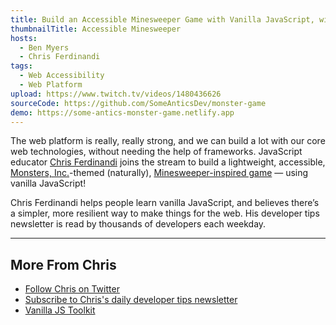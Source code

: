 ```yaml
---
title: Build an Accessible Minesweeper Game with Vanilla JavaScript, with Chris Ferdinandi
thumbnailTitle: Accessible Minesweeper
hosts:
  - Ben Myers
  - Chris Ferdinandi
tags:
  - Web Accessibility
  - Web Platform
upload: https://www.twitch.tv/videos/1480436626
sourceCode: https://github.com/SomeAnticsDev/monster-game
demo: https://some-antics-monster-game.netlify.app
---
```


The web platform is really, really strong, and we can build a lot with our core web technologies, without needing the help of frameworks. JavaScript educator [Chris Ferdinandi](https://twitter.com/ChrisFerdinandi) joins the stream to build a lightweight, accessible, [Monsters, Inc.](https://en.wikipedia.org/wiki/Monsters%2C_Inc.)-themed (naturally), [Minesweeper-inspired game](https://vanillajsacademy.com/projects/monster-game/) — using vanilla JavaScript!

Chris Ferdinandi helps people learn vanilla JavaScript, and believes there’s a simpler, more resilient way to make things for the web. His developer tips newsletter is read by thousands of developers each weekday.

---

## More From Chris

- [Follow Chris on Twitter](https://twitter.com/ChrisFerdinandi)
- [Subscribe to Chris's daily developer tips newsletter](https://gomakethings.com)
- [Vanilla JS Toolkit](https://vanillajstoolkit.com/)